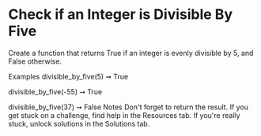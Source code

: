 # Check if an Integer is Divisible By Five

Create a function that returns True if an integer is evenly divisible by 5, and False otherwise.

Examples
divisible_by_five(5) ➞ True

divisible_by_five(-55) ➞ True

divisible_by_five(37) ➞ False
Notes
Don't forget to return the result.
If you get stuck on a challenge, find help in the Resources tab.
If you're really stuck, unlock solutions in the Solutions tab.
